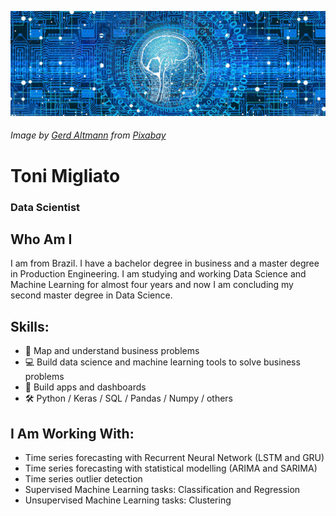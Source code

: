 ![Data Scientist](https://github.com/ToniMigliato/ToniMigliato/blob/main/cover.jpg)
###### Image by <a href="https://pixabay.com/users/geralt-9301/?utm_source=link-attribution&amp;utm_medium=referral&amp;utm_campaign=image&amp;utm_content=3706562">Gerd Altmann</a> from <a href="https://pixabay.com/?utm_source=link-attribution&amp;utm_medium=referral&amp;utm_campaign=image&amp;utm_content=3706562">Pixabay</a>

# Toni Migliato
### Data Scientist

## Who Am I
I am from Brazil. I have a bachelor degree in business and a master degree in Production Engineering. 
I am studying and working Data Science and Machine Learning for almost four years and now I am concluding my second master degree in Data Science.

## Skills: 
- :microscope: Map and understand business problems
- :computer: Build data science and machine learning tools to solve business problems 
- :rocket: Build apps and dashboards
- :hammer_and_wrench: Python / Keras / SQL / Pandas / Numpy / others

## I Am Working With:
- Time series forecasting with Recurrent Neural Network (LSTM and GRU)
- Time series forecasting with statistical modelling (ARIMA and SARIMA)
- Time series outlier detection
- Supervised Machine Learning tasks: Classification and Regression
- Unsupervised Machine Learning tasks: Clustering
